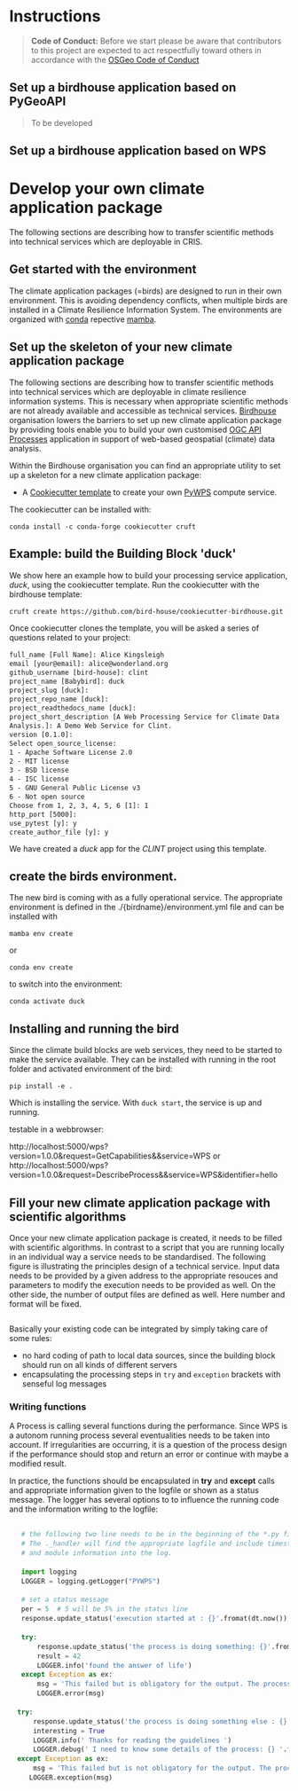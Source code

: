 # Instructions

> **Code of Conduct:** Before we start please be aware that contributors to this project are expected to act respectfully toward others in accordance with the [OSGeo Code of Conduct](https://www.osgeo.org/code_of_conduct/)


## Set up a birdhouse application based on PyGeoAPI 

> To be developed

## Set up a birdhouse application based on WPS 

# Develop your own climate application package

The following sections are describing how to transfer scientific methods into technical services which are deployable in CRIS.

## Get started with the environment

The climate application packages (=birds) are designed to run in their own environment. This is avoiding dependency conflicts, when multiple birds are installed in a Climate Resilience Information System. The environments are organized with [conda](https://docs.conda.io/en/latest/) repective [mamba](https://github.com/conda-forge/miniforge#mambaforge).

## Set up the skeleton of your new climate application package
The following sections are describing how to transfer scientific methods into technical services which are deployable in climate resilience information systems. This is necessary when appropriate scientific methods are not already available and accessible as technical services. [Birdhouse](http://bird-house.github.io/) organisation lowers the barriers to set up new climate application package by providing tools enable you to build your own customised [OGC API Processes](https://ogcapi.ogc.org/processes/) application in support of web-based geospatial (climate) data analysis.

Within the Birdhouse organisation you can find an appropriate utility to set up a skeleton for a new climate application package:

* A [Cookiecutter template](https://github.com/bird-house/cookiecutter-birdhouse) to create your own [PyWPS](http://pywps.org/) compute service.

The cookiecutter can be installed with:

```
conda install -c conda-forge cookiecutter cruft
```

## Example: build the Building Block 'duck'

We show here an example how to build your processing service application, *duck*, using the cookiecutter template. Run the cookiecutter with the birdhouse template:

```
cruft create https://github.com/bird-house/cookiecutter-birdhouse.git
```

Once cookiecutter clones the template, you will be asked a series of questions related to your project:
```console
full_name [Full Name]: Alice Kingsleigh
email [your@email]: alice@wonderland.org
github_username [bird-house]: clint
project_name [Babybird]: duck
project_slug [duck]:
project_repo_name [duck]:
project_readthedocs_name [duck]:
project_short_description [A Web Processing Service for Climate Data Analysis.]: A Demo Web Service for Clint.
version [0.1.0]:
Select open_source_license:
1 - Apache Software License 2.0
2 - MIT license
3 - BSD license
4 - ISC license
5 - GNU General Public License v3
6 - Not open source
Choose from 1, 2, 3, 4, 5, 6 [1]: 1
http_port [5000]:
use_pytest [y]: y
create_author_file [y]: y
```
We have created a *duck* app for the *CLINT* project using this template.

## create the birds environment.
The new bird is coming with as a fully operational service. The appropriate environment is defined in the ./{birdname}/environment.yml file and can be installed with

```
mamba env create
```
or
```
conda env create
```

to switch into the environment:
```
conda activate duck
```

## Installing and running the bird
Since the climate build blocks are web services, they need to be started to make the service available. They can be installed with running in the root folder and activated environment of the bird:
```
pip install -e .
```
Which is installing the service.
With `duck start`, the service is up and running.

testable in a webbrowser:

http://localhost:5000/wps?version=1.0.0&request=GetCapabilities&&service=WPS
or
http://localhost:5000/wps?version=1.0.0&request=DescribeProcess&&service=WPS&identifier=hello


## Fill your new climate application package with scientific algorithms

Once your new climate application package is created, it needs to be filled with scientific algorithms.
In contrast to a script that you are running locally in an individual way a service needs to be standardised.
The following figure is illustrating the principles design of a technical service. Input data needs to be provided by a given address to the appropriate resouces and parameters to modify the execution needs to be provided as well.
On the other side, the number of output files are defined as well. Here number and format will be fixed.

```{figure} /media/guide_processscheema.png
```

Basically your existing code can be integrated by simply taking care of some rules:

*    no hard coding of path to local data sources, since the building block should run on all kinds of different servers
*    encapsulating the processing steps in `try` and `exception` brackets with senseful log messages


<!-- [Another point to think about when designing a process is the possibility of chaining processes together. The result of a process can be a final result or be used as an input for another process. Chaining processes is a common practice but depends on the user you are designing the service for. Technically, for the development of Services process chaining, here are a few summary points:

*    the functional code should be modular and provide an interface/method for each single task
*    provide a wps process for each task
*    wps processes can be chained, manually or within the code, to run a complete workflow
*    wps chaining can be done manually, with workflow tools, direct wps chaining or with code scripts
*    a complete workflow chain could also be started by a wps process.

```{figure} /media/guide_serviceschain.png
```   -->
### Writing functions

A Process is calling several functions during the performance. Since WPS is a autonom running process several eventualities needs to be taken into account. If irregularities are occurring, it is a question of the process design if the performance should stop and return an error or continue with maybe a modified result.

In practice, the functions should be encapsulated in **try** and **except** calls and appropriate information given to the logfile or shown as a status message. The logger has several options to to influence the running code and the information writing to the logfile:

```{figure} /media/guide_fuctionschain.png
```

```python
   # the following two line needs to be in the beginning of the *.py file.
   # The ._handler will find the appropriate logfile and include timestemps
   # and module information into the log.

   import logging
   LOGGER = logging.getLogger("PYWPS")

   # set a status message
   per = 5  # 5 will be 5% in the status line
   response.update_status('execution started at : {}'.fromat(dt.now()), per)

   try:
       response.update_status('the process is doing something: {}'.fromat(dt.now()),10)
       result = 42
       LOGGER.info('found the answer of life')
   except Exception as ex:
       msg = 'This failed but is obligatory for the output. The process stops now, because: {} '.format(ex)
       LOGGER.error(msg)

  try:
      response.update_status('the process is doing something else : {}'.fromat(dt.now()), 20)
      interesting = True
      LOGGER.info(' Thanks for reading the guidelines ')
      LOGGER.debug(' I need to know some details of the process: {} '.format(ex))
  except Exception as ex:
      msg = 'This failed but is not obligatory for the output. The process will continue. Reason for the failure: {} '.format(ex)
     LOGGER.exception(msg)
```

<!-- In the following sections we are using the [Duck](https://github.com/climateintelligence/duck) software as example to guide you through the different stepps necessay to set up an application package to be deployed in an CRIS and used for **Climate Services**.

Here we understand **Application Packages for CRIS** as standalone software in line to the [OGC API standards](https://developer.ogc.org). Several of this climate application packages can be found in the [Birdhouse](http://bird-house.github.io/) organisation which is a collection on OGC Standards based software. These software blocks can be used to build customised Climate Resilience Information System. The building blocks for climate services can be named with birdnames.

The demo web-application has been created by Carsten Ehbrecht and Étienne Plésiat in the framework of the work package 8 of the [CLINT](https://climateintelligence.eu/) H2020 project. Duck provides an AI-enhanced service to infill missing values in climate datasets. 


If you are familiar with all the upper chapters you are ready to create your own WPS. The WPS in birdhouse are named after birds, so this section is giving you a guidline of how to make your own bird. Birds are sorted thematically, so before setting up a new one, make sure it is not already covered and just missing some processes and be clear in the new thematic you would like to provide.

There is a [Cookiecutter](https://github.com/bird-house/cookiecutter-birdhouse.git) template to create a new bird (PyWPS based application). It is the recommended and fastest way to create your own
bird.


### Writing a WPS process
In birdhouse, we are using the [PyWPS]() implementation of a
`Web Processing Service`{.interpreted-text role="term"}. Please read the
[PyWPS
documentation](https://pywps.readthedocs.io/en/master/process.html) on
how to implement a WPS process.

:::: note
::: title
Note
:::

To get started quickly, you can try the [Emu]() WPS with some example
processes for PyWPS.
::::

![image](images/process_schema_1.png)

Another point to think about when designing a process is the possibility
of chaining processes together. The result of a process can be a final
result or be used as an input for another process. Chaining processes is
a common practice but depends on the user you are designing the service
for. Technically, for the development of WPS process chaining, here are
a few summary points:

-   the functional code should be modular and provide an
    interface/method for each single task
-   provide a wps process for each task
-   wps processes can be chained, manually or within the code, to run a
    complete workflow
-   wps chaining can be done manually, with workflow tools, direct wps
    chaining or with code scripts
-   a complete workflow chain could also be started by a wps process.

![image](images/wps_chain.png)

### Writing functions

A Process is calling several functions during the performance. Since WPS
is a autonom running process several eventualities needs to be taken
into account. If irregularities are occurring, it is a question of the
process design if the performance should stop and return an error or
continue with may be an modified result.

In practice, the functions should be encapsulated in **try** and
**except** calls and appropriate information given to the logfile or
shown as a status message. The logger has several options to to
influence the running code and the information writing to the logfile:

![image](_images/module_chain.png)

``` {.python linenos=""}
# the following two line needs to be in the beginning of the *.py file.
# The ._handler will find the appropriate logfile and include timestemps
# and module information into the log.

import logging
LOGGER = logging.getLogger("PYWPS")

# set a status message
per = 5  # 5 will be 5% in the status line
response.update_status('execution started at : {}'.fromat(dt.now()), per)

try:
    response.update_status('the process is doing something: {}'.fromat(dt.now()),10)
    result = 42
    LOGGER.info('found the answer of life')
except Exception as ex:
    msg = 'This failed but is obligatory for the output. The process stops now, because: {} '.format(ex)
    LOGGER.error(msg)

try:
    response.update_status('the process is doing something else : {}'.fromat(dt.now()), 20)
    interesting = True
    LOGGER.info(' Thanks for reading the guidelines ')
    LOGGER.debug(' I need to know some details of the process: {} '.format(interesting)
except Exception as ex:
    msg = 'This failed but is not obligatory for the output. The process will continue. Reason for the failure: {} '.format(ex)
    LOGGER.exception(msg)
```

### Writing tests

Writing tests is an essential part of software development. The WPS templates produced by Cookiecutter_ include the initial folders needed for units tests and basic dependencies in the environment.
There are two parts of tests:

* Unit tests:
python pytest to check the functionality of functions and processes. They are stored in the folder `{bird WPS}/tests` and appropriate test data  `{bird WPS}/tests/testdata`.

* notebook tests:
Code examples of the documentation to demonstrate the usage of WPS services. The examples are written in jupyter notebooks and stored in the documentation folder `{bird WPS}/docs/source/notebooks/`
```
--> 